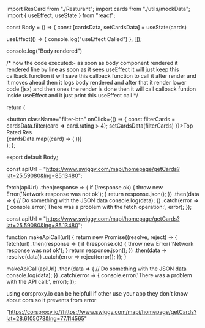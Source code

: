 import ResCard from "./Resturant";
import cards from "./utils/mockData";
import { useEffect, useState } from "react";

const Body = () => {
const [cardsData, setCardsData] = useState(cards)

useEffect(() => {
  console.log("useEffect Called")
}, []);


console.log("Body rendered")


/*
how the code executed:-
as soon as body component rendered it rendered line by line as soon as it sees useEffect it will just keep this callback function it will save this callback function to call it after render and it moves ahead then it logs body rendered and after that it render lower code (jsx) and then ones the render is done then it will call callback funtion inside useEffect and it just print this useEffect call
*/

  return (
    <div className="body">
      <div className="filter">
        <button className="filter-btn" onClick={() => {
          const filterCards = cardsData.filter(card => card.rating > 4);
          setCardsData(filterCards)
        }}>Top Rated Res</button>
      </div>
      {cardsData.map((card) => (
        <ResCard key={card.id} resData={card} />
      ))}
    </div>
  );
};

export default Body;



<!-- using normal fetch -->
const apiUrl = "https://www.swiggy.com/mapi/homepage/getCards?lat=25.59080&lng=85.13480";

fetch(apiUrl)
  .then(response => {
    if (!response.ok) {
      throw new Error('Network response was not ok');
    }
    return response.json();
  })
  .then(data => {
    // Do something with the JSON data
    console.log(data);
  })
  .catch(error => {
    console.error('There was a problem with the fetch operation:', error);
  });


  <!-- using promise -->
  const apiUrl = "https://www.swiggy.com/mapi/homepage/getCards?lat=25.59080&lng=85.13480";

function makeApiCall(url) {
  return new Promise((resolve, reject) => {
    fetch(url)
      .then(response => {
        if (!response.ok) {
          throw new Error('Network response was not ok');
        }
        return response.json();
      })
      .then(data => resolve(data))
      .catch(error => reject(error));
  });
}

makeApiCall(apiUrl)
  .then(data => {
    // Do something with the JSON data
    console.log(data);
  })
  .catch(error => {
    console.error('There was a problem with the API call:', error);
  });




<!-- zomato:- https://www.zomato.com/webroutes/search/home -->


using corsproxy.io can be helpfull if other use your app they don't know about cors so it prevents from error 
<!-- use like this:= -->
"https://corsproxy.io/?https://www.swiggy.com/mapi/homepage/getCards?lat=28.6105073&lng=77.114565"





